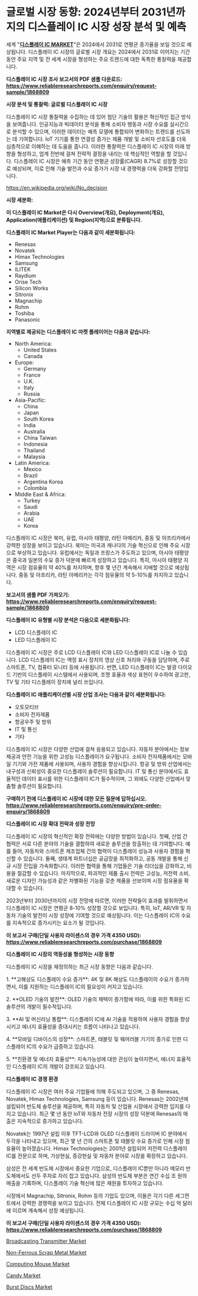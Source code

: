 <p><h1>글로벌 시장 동향: 2024년부터 2031년까지의 디스플레이 IC 시장 성장 분석 및 예측</h1></p><p>세계 "<strong><a href="https://www.reliableresearchreports.com/display-ics-r1868809">디스플레이 IC MARKET</a></strong>"은 2024에서 2031로 연평균 증가율을 보일 것으로 예상됩니다. 디스플레이 IC 시장의 글로벌 시장 개요는 2024에서 2031로 이어지는 기간 동안 주요 지역 및 전 세계 시장을 형성하는 주요 트렌드에 대한 독특한 통찰력을 제공합니다.</p>
<p><strong>디스플레이 IC 시장 조사 보고서의 PDF 샘플 다운로드: <a href="https://www.reliableresearchreports.com/enquiry/request-sample/1868809">https://www.reliableresearchreports.com/enquiry/request-sample/1868809</a></strong></p>
<p><strong>시장 분석 및 통찰력: 글로벌 디스플레이 IC 시장</strong></p>
<p><p>디스플레이 IC 시장 통찰력을 수집하는 데 있어 첨단 기술의 활용은 혁신적인 접근 방식을 보여줍니다. 인공지능과 빅데이터 분석을 통해 소비자 행동과 시장 수요를 실시간으로 분석할 수 있으며, 이러한 데이터는 예측 모델에 통합되어 변화하는 트렌드를 선도하는 데 기여합니다. IoT 기기를 통한 연결성 증가는 제품 개발 및 소비자 선호도를 더욱 심층적으로 이해하는 데 도움을 줍니다. 이러한 통찰력은 디스플레이 IC 시장의 미래 방향을 형성하고, 업계 전반에 걸쳐 전략적 결정을 내리는 데 핵심적인 역할을 할 것입니다. 디스플레이 IC 시장은 예측 기간 동안 연평균 성장률(CAGR) 8.7%로 성장할 것으로 예상되며, 이로 인해 기술 발전과 수요 증가가 시장 내 경쟁력을 더욱 강화할 전망입니다.</p></p>
<p><a href="%7CAUTHORITHY_DOMAIN_URL%7C">https://en.wikipedia.org/wiki/No_decision</a></p>
<p><strong>시장 세분화:</strong></p>
<p><strong>이 디스플레이 IC Market은 다시 Overview(개요), Deployment(개요), Application(애플리케이션) 및 Region(지역)으로 분류됩니다.</strong></p>
<p><strong>디스플레이 IC Market Player는 다음과 같이 세분화됩니다:</strong></p>
<p><ul><li>Renesas</li><li>Novatek</li><li>Himax Technologies</li><li>Samsung</li><li>ILITEK</li><li>Raydium</li><li>Orise Tech</li><li>Silicon Works</li><li>Sitronix</li><li>Magnachip</li><li>Rohm</li><li>Toshiba</li><li>Panasonic</li></ul></p>
<p><strong>지역별로 제공되는 디스플레이 IC 마켓 플레이어는 다음과 같습니다:</strong></p>
<p><ul>
    <li>
        North America:
        <ul>
            <li>United States</li>
            <li>Canada</li>
        </ul>
    </li>
    <li>
        Europe:
        <ul>
            <li>Germany</li>
            <li>France</li>
            <li>U.K.</li>
            <li>Italy</li>
            <li>Russia</li>
        </ul>
    </li>
    <li>
        Asia-Pacific:
        <ul>
            <li>China</li>
            <li>Japan</li>
            <li>South Korea</li>
            <li>India</li>
            <li>Australia</li>
            <li>China Taiwan</li>
            <li>Indonesia</li>
            <li>Thailand</li>
            <li>Malaysia</li>
        </ul>
    </li>
    <li>
        Latin America:
        <ul>
            <li>Mexico</li>
            <li>Brazil</li>
            <li>Argentina Korea</li>
            <li>Colombia</li>
        </ul>
    </li>
    <li>
        Middle East & Africa:
        <ul>
            <li>Turkey</li>
            <li>Saudi</li>
            <li>Arabia</li>
            <li>UAE</li>
            <li>Korea</li>
        </ul>
    </li>
    </ul></p>
<p><p>디스플레이 IC 시장은 북미, 유럽, 아시아 태평양, 라틴 아메리카, 중동 및 아프리카에서 강력한 성장을 보이고 있습니다. 북미는 미국과 캐나다의 기술 혁신으로 인해 주요 시장으로 부상하고 있습니다. 유럽에서는 독일과 프랑스가 주도하고 있으며, 아시아 태평양은 중국과 일본의 수요 증가 덕분에 빠르게 성장하고 있습니다. 특히, 아시아 태평양 지역은 시장 점유율의 약 40%를 차지하며, 향후 몇 년간 계속해서 지배할 것으로 예상됩니다. 중동 및 아프리카, 라틴 아메리카는 각각 점유율의 약 5-10%를 차지하고 있습니다.</p></p>
<p><strong>보고서의 샘플 PDF 가져오기: <a href="https://www.reliableresearchreports.com/enquiry/request-sample/1868809">https://www.reliableresearchreports.com/enquiry/request-sample/1868809</a></strong></p>
<p><strong>디스플레이 IC 유형별 시장 분석은 다음으로 세분화됩니다:</strong></p>
<p><ul><li>LCD 디스플레이 IC</li><li>LED 디스플레이 IC</li></ul></p>
<p><p>디스플레이 IC 시장은 주로 LCD 디스플레이 IC와 LED 디스플레이 IC로 나눌 수 있습니다. LCD 디스플레이 IC는 액정 표시 장치의 영상 신호 처리와 구동을 담당하며, 주로 스마트폰, TV, 컴퓨터 모니터 등에 사용됩니다. 반면, LED 디스플레이 IC는 발광 다이오드 기반의 디스플레이 시스템에서 사용되며, 조명 효율과 색상 표현이 우수하여 광고판, TV 및 기타 디스플레이 장치에 널리 쓰입니다.</p></p>
<p><strong>디스플레이 IC 애플리케이션별 시장 산업 조사는 다음과 같이 세분화됩니다:</strong></p>
<p><ul><li>오토모티브</li><li>소비자 전자제품</li><li>항공우주 및 방위</li><li>IT 및 통신</li><li>기타</li></ul></p>
<p><p>디스플레이 IC 시장은 다양한 산업에 걸쳐 응용되고 있습니다. 자동차 분야에서는 정보 제공과 안전 기능을 위한 고성능 디스플레이가 요구됩니다. 소비자 전자제품에서는 모바일 기기와 가전 제품에 사용되며, 사용자 경험을 향상시킵니다. 항공 및 방위 산업에서는 내구성과 신뢰성이 중요한 디스플레이 솔루션이 필요합니다. IT 및 통신 분야에서도 효율적인 데이터 표시를 위한 디스플레이 IC가 필수적이며, 그 외에도 다양한 산업에서 맞춤형 솔루션이 필요합니다.</p></p>
<p><strong>구매하기 전에 디스플레이 IC 시장에 대한 모든 질문에 답하십시오. <a href="https://www.reliableresearchreports.com/enquiry/pre-order-enquiry/1868809">https://www.reliableresearchreports.com/enquiry/pre-order-enquiry/1868809</a></strong></p>
<p><strong>디스플레이 IC 시장 확대 전략과 성장 전망</strong></p>
<p><p>디스플레이 IC 시장의 혁신적인 확장 전략에는 다양한 방법이 있습니다. 첫째, 산업 간 협력은 서로 다른 분야의 기술을 결합하여 새로운 솔루션을 창출하는 데 기여합니다. 예를 들어, 자동차와 스마트폰 제조업체 간의 협력이 디스플레이 성능과 사용자 경험을 혁신할 수 있습니다. 둘째, 생태계 파트너십은 공급망을 최적화하고, 공동 개발을 통해 신규 시장 진입을 가속화합니다. 이러한 협력을 통해 기업들은 기술 리더십을 강화하고, 비용을 절감할 수 있습니다. 마지막으로, 파괴적인 제품 출시 전략은 고성능, 저전력 소비, 새로운 디자인 가능성과 같은 차별화된 기능을 갖춘 제품을 선보이며 시장 점유율을 확대할 수 있습니다.</p><p>2023년부터 2030년까지의 시장 전망에 따르면, 이러한 전략들이 효과를 발휘하면서 디스플레이 IC 시장은 연평균 8-10% 성장할 것으로 보입니다. 특히, IoT, AR/VR 및 자동차 기술의 발전이 시장 성장에 기여할 것으로 예상됩니다. 이는 디스플레이 IC의 수요를 지속적으로 증가시키는 요소가 될 것입니다.</p></p>
<p><strong>이 보고서 구매(단일 사용자 라이센스의 경우 가격 4350 USD): <a href="https://www.reliableresearchreports.com/purchase/1868809">https://www.reliableresearchreports.com/purchase/1868809</a></strong></p>
<p><strong>디스플레이 IC 시장의 역동성을 형성하는 시장 동향</strong></p>
<p><p>디스플레이 IC 시장을 재정의하는 최근 시장 동향은 다음과 같습니다.</p><p>1. **고해상도 디스플레이 수요 증가**: 4K 및 8K 해상도 디스플레이의 수요가 증가하면서, 이를 지원하는 디스플레이 IC의 필요성이 커지고 있습니다.</p><p>2. **OLED 기술의 발전**: OLED 기술의 채택이 증가함에 따라, 이를 위한 특화된 IC 솔루션의 개발이 필수적입니다.</p><p>3. **AI 및 머신러닝 통합**: 디스플레이 IC에 AI 기술을 적용하여 사용자 경험을 향상시키고 에너지 효율성을 증대시키는 흐름이 나타나고 있습니다.</p><p>4. **모바일 디바이스의 성장**: 스마트폰, 태블릿 및 웨어러블 기기의 증가로 인한 디스플레이 IC의 수요가 급증하고 있습니다.</p><p>5. **친환경 및 에너지 효율성**: 지속가능성에 대한 관심이 높아지면서, 에너지 효율적인 디스플레이 IC의 개발이 강조되고 있습니다.</p></p>
<p><strong>디스플레이 IC 경쟁 환경</strong></p>
<p><p>디스플레이 IC 시장은 여러 주요 기업들에 의해 주도되고 있으며, 그 중 Renesas, Novatek, Himax Technologies, Samsung 등이 있습니다. Renesas는 2002년에 설립되어 반도체 솔루션을 제공하며, 특히 자동차 및 산업용 시장에서 강력한 입지를 다지고 있습니다. 최근 몇 년 동안 IoT와 자동차 전장 시장의 성장 덕분에 Renesas의 매출은 지속적으로 증가하고 있습니다.</p><p>Novatek는 1997년 설립 이후 TFT-LCD와 OLED 디스플레이 드라이버 IC 분야에서 두각을 나타내고 있으며, 최근 몇 년 간의 스마트폰 및 태블릿 수요 증가로 인해 시장 점유율이 높아졌습니다. Himax Technologies는 2001년 설립되어 저전력 디스플레이 IC를 전문으로 하며, 가상현실, 증강현실 및 자동차 분야로 시장을 확장하고 있습니다.</p><p>삼성은 전 세계 반도체 시장에서 중요한 기업으로, 디스플레이 IC뿐만 아니라 메모리 반도체에서도 선두 주자로 자리 잡고 있습니다. 삼성의 반도체 부분은 연간 수십 조 원의 매출을 기록하며, 디스플레이 기술 혁신에 많은 재원을 투자하고 있습니다.</p><p>시장에서 Magnachip, Sitronix, Rohm 등의 기업도 있으며, 이들은 각기 다른 세그먼트에서 강력한 경쟁력을 보이고 있습니다. 전체 디스플레이 IC 시장 규모는 수십 억 달러에 이르며 계속해서 성장 예상됩니다.</p></p>
<p><strong>이 보고서 구매(단일 사용자 라이센스의 경우 가격 4350 USD): <a href="https://www.reliableresearchreports.com/purchase/1868809">https://www.reliableresearchreports.com/purchase/1868809</a></strong></p>
<p><p><a href="https://www.linkedin.com/pulse/broadcasting-transmitter-industry-sector-new-technologies-market-jh2le?trackingId=6BMTFMeyRvGM6yX7ipttzg%3D%3D">Broadcasting Transmitter Market</a></p><p><a href="https://issuu.com/reportprime-2/docs/non-ferrous-scrap-metal-market-size_6e5d2dc5565776">Non-Ferrous Scrap Metal Market</a></p><p><a href="https://github.com/julyju69/Market-Research-Report-List-5/blob/main/computing-mouse-market.md">Computing Mouse Market</a></p><p><a href="https://www.linkedin.com/pulse/global-candy-market-landscape-future-trends-strategic-forecast-bdeye?trackingId=yQDqKX5kSh63UwbFu0h1bg%3D%3D">Candy Market</a></p><p><a href="https://issuu.com/reportprime-2/docs/burst-discs-market-size-2030.pptx_5f3c34286aef1b">Burst Discs Market</a></p></p>